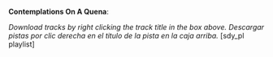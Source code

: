 
<strong>Contemplations On A Quena</strong>: 


<em>Download tracks by right clicking the track title in the box above.
Descargar pistas por clic derecha en el titulo de la pista en la caja arriba.</em>
 [sdy_pl playlist]
